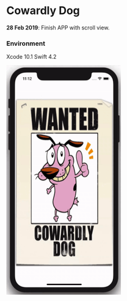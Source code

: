 # Cowardly Dog

**28 Feb 2019**: Finish APP with scroll view.

### Environment

Xcode 10.1 
Swift 4.2

<img src="README_resource/screenshot.gif" width="300" height="600">
